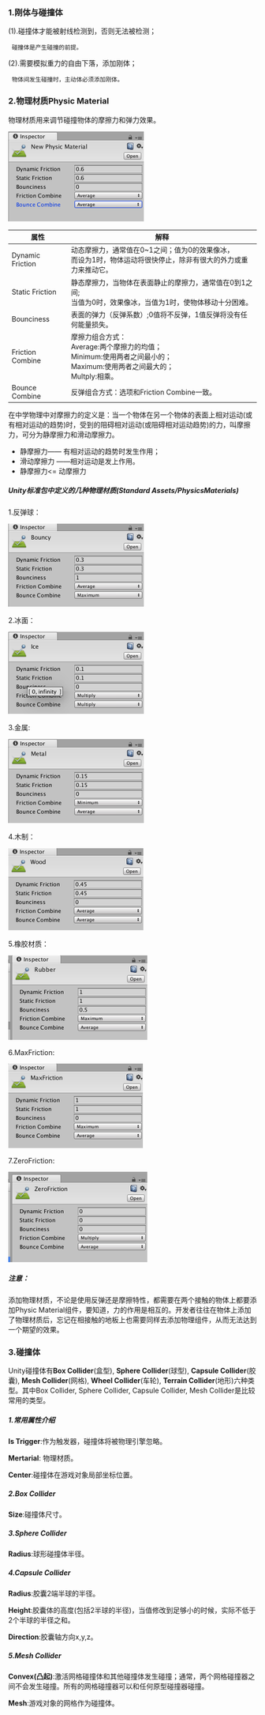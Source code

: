 ### 1.刚体与碰撞体

(1).碰撞体才能被射线检测到，否则无法被检测；

     碰撞体是产生碰撞的前提。

(2).需要模拟重力的自由下落，添加刚体；

     物体间发生碰撞时，主动体必须添加刚体。



### 2.物理材质Physic Material

物理材质用来调节碰撞物体的摩擦力和弹力效果。

![物理材质属性面板](./Resources/physicmaterial_ins.png)



| 属性             | 解释                                                         |
| ---------------- | ------------------------------------------------------------ |
| Dynamic Friction | 动态摩擦力，通常值在0~1之间；值为0的效果像冰，<br>而设为1时，物体运动将很快停止，除非有很大的外力或重力来推动它。 |
| Static Friction  | 静态摩擦力，当物体在表面静止的摩擦力，通常值在0到1之间;<br>当值为0时，效果像冰，当值为1时，使物体移动十分困难。 |
| Bounciness       | 表面的弹力（反弹系数）;0值将不反弹，1值反弹将没有任何能量损失。 |
| Friction Combine | 摩擦力组合方式：<br>Average:两个摩擦力的均值；<br>Minimum:使用两者之间最小的；<br>Maximum:使用两者之间最大的；<br>Multply:相乘。 |
| Bounce Combine   | 反弹组合方式：选项和Friction Combine一致。                   |

在中学物理中对摩擦力的定义是：当一个物体在另一个物体的表面上相对运动(或有相对运动的趋势)时，受到的阻碍相对运动(或阻碍相对运动趋势)的力，叫摩擦力，可分为静摩擦力和滑动摩擦力。

- 静摩擦力—— 有相对运动的趋势时发生作用；
- 滑动摩擦力 ——相对运动是发上作用。
- 静摩擦力<= 动摩擦力

##### Unity标准包中定义的几种物理材质(Standard Assets/PhysicsMaterials)

1.反弹球：

![反弹球](./Resources/physicmat_bouncy_ins.png)

2.冰面：

![冰面](./Resources/physicmat_ice_ins.png)

3.金属:

![金属](./Resources/physicmat_metal_ins.png)

4.木制：

![木质](./Resources/physicmat_wood_ins.png)

5.橡胶材质：

![橡胶](./Resources/physicmat_rubber_ins.png)



6.MaxFriction:

![](./Resources/physicmat_maxfriction_ins.png)

7.ZeroFriction:

![](./Resources/physicmat_zerofriction_ins.png)



##### 注意：

添加物理材质，不论是使用反弹还是摩擦特性，都需要在两个接触的物体上都要添加Physic Material组件，要知道，力的作用是相互的。开发者往往在物体上添加了物理材质后，忘记在相接触的地板上也需要同样去添加物理组件，从而无法达到一个期望的效果。



### 3.碰撞体

Unity碰撞体有**Box Collider**(盒型), **Sphere Collider**(球型), **Capsule Collider**(胶囊), **Mesh Collider**(网格), **Wheel Collider**(车轮), **Terrain Collider**(地形)六种类型。其中Box Collider, Sphere Collider, Capsule Collider, Mesh Collider是比较常用的类型。

##### 1.常用属性介绍

**Is Trigger**:作为触发器，碰撞体将被物理引擎忽略。

**Mertarial**: 物理材质。

**Center**:碰撞体在游戏对象局部坐标位置。



##### 2.Box Collider

**Size**:碰撞体尺寸。



##### 3.Sphere Collider

**Radius**:球形碰撞体半径。



##### 4.Capsule Collider

**Radius**:胶囊2端半球的半径。

**Height**:胶囊体的高度(包括2半球的半径)，当值修改到足够小的时候，实际不低于2个半球的半径之和。

**Direction**:胶囊轴方向x,y,z。



##### 5.Mesh Collider

**Convex(凸起)**:激活网格碰撞体和其他碰撞体发生碰撞；通常，两个网格碰撞器之间不会发生碰撞。所有的网格碰撞器可以和任何原型碰撞器碰撞。

**Mesh**:游戏对象的网格作为碰撞体。